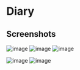# Diary


Screenshots
-----------

![image](https://user-images.githubusercontent.com/44718119/97087611-4d0b6600-1666-11eb-9751-8cc1fccdb19b.png)  ![image](https://user-images.githubusercontent.com/44718119/97087619-5b598200-1666-11eb-8174-1bd7c18492c0.png)  ![image](https://user-images.githubusercontent.com/44718119/97087832-e424ed80-1667-11eb-9e3a-d4e0f89179d5.png)

![image](https://user-images.githubusercontent.com/44718119/97087623-5eed0900-1666-11eb-95d0-eb20a66a37f2.png)  ![image](https://user-images.githubusercontent.com/44718119/97087628-644a5380-1666-11eb-9937-65651d953352.png)


